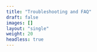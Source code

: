 ```yaml
---
title: "Troubleshooting and FAQ"
draft: false
images: []
layout: "single"
weight: 20
headless: true
---
```

